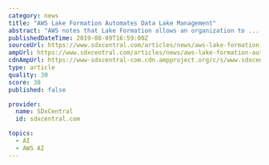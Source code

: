 ```yaml
---
category: news
title: "AWS Lake Formation Automates Data Lake Management"
abstract: "AWS notes that Lake Formation allows an organization to ... The initiative allows organizations to own and maintain control of the data resources. They can also use artificial intelligence (AI)-driven business processes to glean insight and intelligence ..."
publishedDateTime: 2019-08-09T16:59:00Z
sourceUrl: https://www.sdxcentral.com/articles/news/aws-lake-formation-automates-data-lake-management/2019/08/
ampUrl: https://www.sdxcentral.com/articles/news/aws-lake-formation-automates-data-lake-management/2019/08/amp/
cdnAmpUrl: https://www-sdxcentral-com.cdn.ampproject.org/c/s/www.sdxcentral.com/articles/news/aws-lake-formation-automates-data-lake-management/2019/08/amp/
type: article
quality: 30
score: 30
published: false

provider:
  name: SDxCentral
  id: sdxcentral.com

topics:
  - AI
  - AWS AI
---
```

